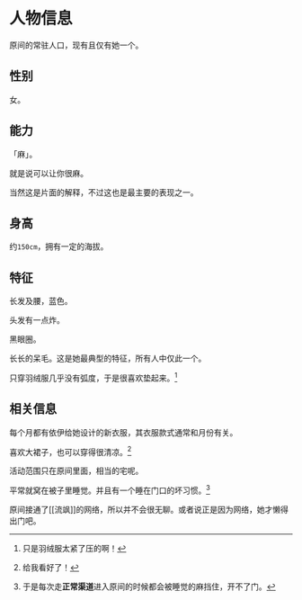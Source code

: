 # 人物信息

原间的常驻人口，现有且仅有她一个。

## 性别

女。

## 能力

「麻」。

就是说可以让你很麻。

当然这是片面的解释，不过这也是最主要的表现之一。

## 身高

约`150cm`，拥有一定的海拔。

## 特征

长发及腰，蓝色。

头发有一点炸。

黑眼圈。

长长的呆毛。这是她最典型的特征，所有人中仅此一个。

只穿羽绒服几乎没有弧度，于是很喜欢垫起来。[^1]

[^1]:只是羽绒服太紧了压的啊！
## 相关信息

每个月都有依伊给她设计的新衣服，其衣服款式通常和月份有关。

喜欢大裙子，也可以穿得很清凉。[^2]

[^2]:给我看好了！

活动范围只在原间里面，相当的宅呢。

平常就窝在被子里睡觉。并且有一个睡在门口的坏习惯。[^3]

[^3]:于是每次走**正常渠道**进入原间的时候都会被睡觉的麻挡住，开不了门。

原间接通了[[流飒]]的网络，所以并不会很无聊。或者说正是因为网络，她才懒得出门吧。